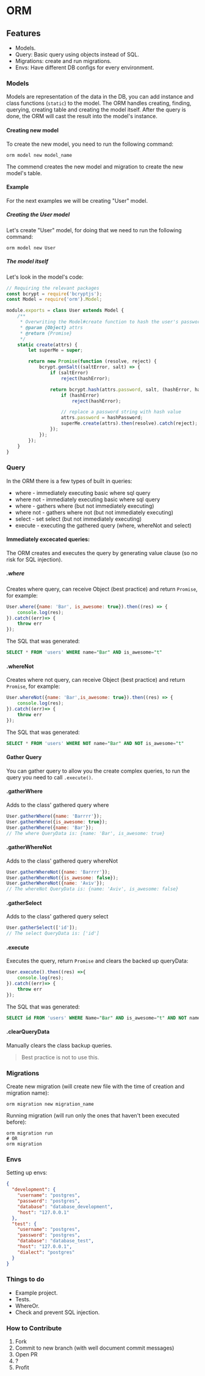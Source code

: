 ORM
=========================================
## Features
- Models.
- Query: Basic query using objects instead of SQL.
- Migrations: create and run migrations.
- Envs: Have different DB configs for every environment.

### Models
Models are representation of the data in the DB, you can add instance and class functions (```static```) to the model.
The ORM handles creating, finding, querying, creating table and creating the model itself.
After the query is done, the ORM will cast the result into the model's instance.
#### Creating new model
To create the new model, you need to run the following command:
```
orm model new model_name
```
The commend creates the new model and migration to create the new model's table.
#### Example
For the next examples we will be creating "User" model.
##### Creating the User model
Let's create "User" model, for doing that we need to run the following command:
```
orm model new User
```
##### The model itself
Let's look in the model's code:
```javascript
// Requiring the relevant packages
const bcrypt = require('bcryptjs');
const Model = require('orm').Model;

module.exports = class User extends Model {
    /**
     * Overwriting the Model#create function to hash the user's password (using bcryptjs) before creating the user and then calling the Model#create function
     * @param {Object} attrs
     * @return {Promise}
     */
    static create(attrs) {
        let superMe = super;

        return new Promise(function (resolve, reject) {
            bcrypt.genSalt((saltError, salt) => {
                if (saltError)
                    reject(hashError);

                return bcrypt.hash(attrs.password, salt, (hashError, hashPassword) => {
                    if (hashError)
                        reject(hashError);

                    // replace a password string with hash value
                    attrs.password = hashPassword;
                    superMe.create(attrs).then(resolve).catch(reject); // calls the Model create // TODO will this work?
                });
            });
        });
    }
}
```

### Query
In the ORM there is a few types of built in queries:
* where - immediately executing basic where sql query
* where not - immediately executing basic where sql query
* where - gathers where (but not immediately executing)
* where not - gathers where not (but not immediately executing)
* select - set select (but not immediately executing)
* execute - executing the gathered query (where, whereNot and select) 

#### Immediately excecated queries:
The ORM creates and executes the query by generating value clause (so no risk for SQL injection).

##### .where
Creates where query, can receive Object (best practice) and return ```Promise```, for example:
```javascript
User.where({name: 'Bar', is_awesome: true}).then((res) => {
    console.log(res);
}).catch((err)=> {
    throw err
});
```
The SQL that was generated:
```SQL
SELECT * FROM 'users' WHERE name="Bar" AND is_awesome="t"
```

#### .whereNot
Creates where not query, can receive Object (best practice) and return ```Promise```, for example:
```javascript
User.whereNot({name: 'Bar',is_awesome: true}).then((res) => {
    console.log(res);
}).catch((err)=> {
    throw err
});
```
The SQL that was generated:
```SQL
SELECT * FROM 'users' WHERE NOT name="Bar" AND NOT is_awesome="t"
```

#### Gather Query
You can gather query to allow you the create complex queries, to run the query you need to call ```.execute()```.
#### .gatherWhere
Adds to the class' gathered query where
```javascript
User.gatherWhere({name: 'Barrrr'});
User.gatherWhere({is_awesome: true});
User.gatherWhere({name: 'Bar'});
// The where QueryData is: {name: 'Bar', is_awesome: true}
```
#### .gatherWhereNot
Adds to the class' gathered query whereNot
```javascript
User.gatherWhereNot({name: 'Barrrr'});
User.gatherWhereNot({is_awesome: false});
User.gatherWhereNot({name: 'Aviv'});
// The whereNot QueryData is: {name: 'Aviv', is_awesome: false}
```
#### .gatherSelect
Adds to the class' gathered query select
```javascript
User.gatherSelect(['id']);
// The select QueryData is: ['id']
```

#### .execute
Executes the query, return ```Promise``` and clears the backed up queryData:
```javascript
User.execute().then((res) =>{
    console.log(res);
}).catch((err)=> {
    throw err
});
```
The SQL that was generated:
```SQL
SELECT id FROM 'users' WHERE Name="Bar" AND is_awesome="t" AND NOT name="Aviv" AND NOT is_awesome="f"
```
#### .clearQueryData
Manually clears the class backup queries.
>Best practice is not to use this.

### Migrations
Create new migration (will create new file with the time of creation and migration name):
```
orm migration new migration_name
```
Running migration (will run only the ones that haven't been executed before):
```
orm migration run
# OR
orm migration
```

### Envs
Setting up envs:
```JSON
{
  "development": {
    "username": "postgres",
    "password": "postgres",
    "database": "database_development",
    "host": "127.0.0.1"
  },
  "test": {
    "username": "postgres",
    "password": "postgres",
    "database": "database_test",
    "host": "127.0.0.1",
    "dialect": "postgres"
  }
}
```

### Things to do
* Example project.
* Tests.
* WhereOr.
* Check and prevent SQL injection.

### How to Contribute
1. Fork
2. Commit to new branch (with well document commit messages)
3. Open PR
4. ?
5. Profit